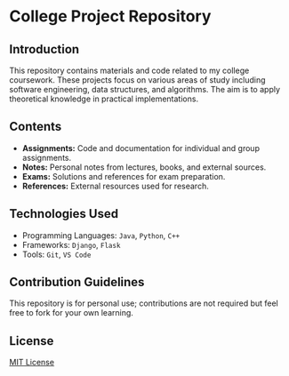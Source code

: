 # College Project Repository

## Introduction
This repository contains materials and code related to my college coursework. These projects focus on various areas of study including software engineering, data structures, and algorithms. The aim is to apply theoretical knowledge in practical implementations.

## Contents
- **Assignments:** Code and documentation for individual and group assignments.
- **Notes:** Personal notes from lectures, books, and external sources.
- **Exams:** Solutions and references for exam preparation.
- **References:** External resources used for research.

## Technologies Used
- Programming Languages: `Java`, `Python`, `C++`
- Frameworks: `Django`, `Flask`
- Tools: `Git`, `VS Code`

## Contribution Guidelines
This repository is for personal use; contributions are not required but feel free to fork for your own learning.

## License
[MIT License](LICENSE)

